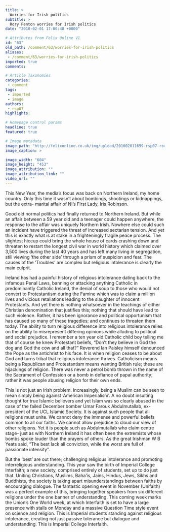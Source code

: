 ```yaml
---
title: >
  Worries for Irish politics
subtitle: >
  Rory Fenton worries for Irish politics
date: "2010-02-01 17:00:48 +0000"

# Attributes from Felix Online V1
id: "63"
old_path: /comment/63/worries-for-irish-politics
aliases:
 - /comment/63/worries-for-irish-politics
imported: true
comments:

# Article Taxonomies
categories:
 - comment
tags:
 - imported
 - image
authors:
 - rsp07
highlights:

# Homepage control params
headline: true
featured: true

# Image metadata
image_path: "http://felixonline.co.uk/img/upload/201002011659-rsp07-roryfent.jpg"
image_caption: >

image_width: "604"
image_height: "453"
image_attribution: ""
image_attribution_link: ""
video_url: ""
---
```


This New Year, the media’s focus was back on Northern Ireland, my home country. Only this time it wasn’t about bombings, shootings or kidnappings, but the extra- marital affair of NI’s First Lady, Iris Robinson.

Good old normal politics had finally returned to Northern Ireland. But while an affair between a 59 year old and a teenager could happen anywhere, the response to the affair was uniquely Northern Irish. Nowhere else could such an incident have triggered the threat of increased sectarian tension. And yet this is exactly what is at stake in a frighteningly fragile peace process. The slightest hiccup could bring the whole house of cards crashing down and threaten to restart the longest civil war in world history which claimed over 3,500 lives during the last 40 years and has left many living in segregation, still viewing ‘the other side’ through a prism of suspicion and fear. The causes of the ‘Troubles’ are complex but religious intolerance is clearly the main culprit.

Ireland has had a painful history of religious intolerance dating back to the infamous Penal Laws, banning or attacking anything Catholic in predominantly Catholic Ireland, the denial of soup to those who would not convert to Protestantism during the Famine which was to claim a million lives and vicious retaliations leading to the slaughter of innocent Protestants. And yet there is nothing whatsoever in the teachings of either Christian denomination that justifies this; nothing that should have lead to such violence. Rather, it has been ignorance and political opportunism that has caused so many of these tragedies; and continues to threaten them today. The ability to turn religious difference into religious intolerance relies on the ability to misrepresent differing opinions while alluding to political and social prejudice. I remember a ten year old Catholic child boy telling me that of course he knew Protestant beliefs, “Don’t they believe in God the dog and God the cow and all that?” Reverend Ian Paisley himself denounced the Pope as the antichrist to his face. It is when religion ceases to be about God and turns tribal that religious intolerance thrives. Catholicism means being a Republican and Protestantism means wanting British rule; these are hijackings of religion. There was never a petrol bomb thrown in the name of the Sacrament of Confession or a bomb in defiance of papal authority; rather it was people abusing religion for their own ends.

This is not just an Irish problem. Increasingly, being a Muslim can be seen to mean simply being against ‘American Imperialism’. A no doubt insulting thought for true Islamic believers and yet Islam was so clearly abused in the case of the failed December bomber Umar Farouk Abdulmutallab, ex-president of the UCL Islamic Society. It is against such people that all religions must unite. We cannot deny the immense and powerful beliefs common to all our faiths. We cannot allow prejudice to cloud our view of other religions. Yet it is people such as Abdulmutallab who claim centre stage- just as with Northern Ireland it has often been the extremists whose bombs spoke louder than the prayers of others. As the great Irishman W B Yeats said, “The best lack all conviction, while the worst are full of passionate intensity”.

But the ‘best’ are out there; challenging religious intolerance and promoting interreligious understanding. This year saw the birth of Imperial College Interfaith; a new society, comprised entirely of students, set up to do just that. Uniting Christians, Muslims, Baha’is, Jains, Hindus, Jews, Sikhs and Buddhists, the society is taking apart misunderstandings between faiths by encouraging dialogue. The fantastic opening event in November (Unifaith) was a perfect example of this, bringing together speakers from six different religions under the one banner of understanding. This coming week marks the Union’s One World week, at which Interfaith is set to have a large presence with stalls on Monday and a massive Question Time style event on science and religion. This is Imperial students standing against religious intolerance, creating not just passive tolerance but dialogue and understanding. This is Imperial College Interfaith.
